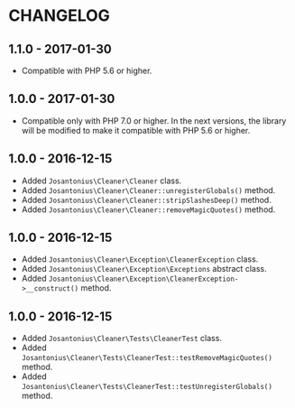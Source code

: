 # CHANGELOG

## 1.1.0 - 2017-01-30
* Compatible with PHP 5.6 or higher.

## 1.0.0 - 2017-01-30
* Compatible only with PHP 7.0 or higher. In the next versions, the library will be modified to make it compatible with PHP 5.6 or higher.

## 1.0.0 - 2016-12-15
* Added `Josantonius\Cleaner\Cleaner` class.
* Added `Josantonius\Cleaner\Cleaner::unregisterGlobals()` method.
* Added `Josantonius\Cleaner\Cleaner::stripSlashesDeep()` method.
* Added `Josantonius\Cleaner\Cleaner::removeMagicQuotes()` method.

## 1.0.0 - 2016-12-15
* Added `Josantonius\Cleaner\Exception\CleanerException` class.
* Added `Josantonius\Cleaner\Exception\Exceptions` abstract class.
* Added `Josantonius\Cleaner\Exception\CleanerException->__construct()` method.

## 1.0.0 - 2016-12-15
* Added `Josantonius\Cleaner\Tests\CleanerTest` class.
* Added `Josantonius\Cleaner\Tests\CleanerTest::testRemoveMagicQuotes()` method.
* Added `Josantonius\Cleaner\Tests\CleanerTest::testUnregisterGlobals()` method.
